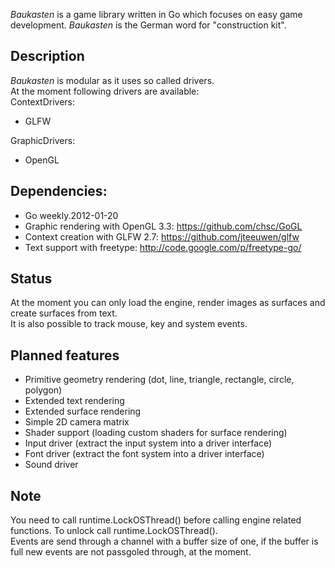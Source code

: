 *Baukasten* is a game library written in Go which focuses on easy game development. *Baukasten* is the German word for "construction kit".

## Description
*Baukasten* is modular as it uses so called drivers. <br>
At the moment following drivers are available:<br>
ContextDrivers:

- GLFW

GraphicDrivers:

- OpenGL

## Dependencies:
- Go weekly.2012-01-20
- Graphic rendering with OpenGL 3.3: https://github.com/chsc/GoGL
- Context creation with GLFW 2.7: https://github.com/jteeuwen/glfw
- Text support with freetype: http://code.google.com/p/freetype-go/

## Status
At the moment you can only load the engine, render images as surfaces and create surfaces from text.<br>
It is also possible to track mouse, key and system events.

## Planned features
- Primitive geometry rendering (dot, line, triangle, rectangle, circle, polygon)
- Extended text rendering
- Extended surface rendering
- Simple 2D camera matrix
- Shader support (loading custom shaders for surface rendering)
- Input driver (extract the input system into a driver interface)
- Font driver (extract the font system into a driver interface)
- Sound driver

## Note
You need to call runtime.LockOSThread() before calling engine related functions. To unlock call runtime.LockOSThread().<br>
Events are send through a channel with a buffer size of one, if the buffer is full new events are not passgoled through, at the moment.
